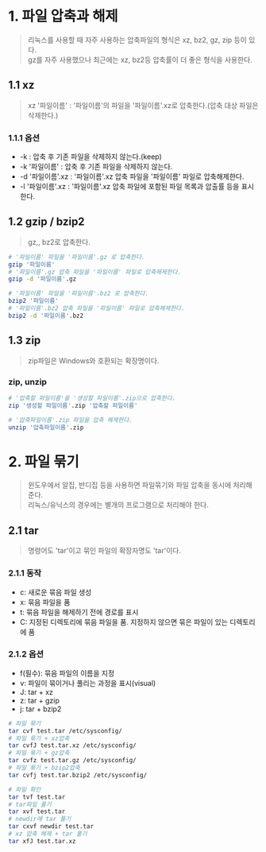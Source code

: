 # 1. 파일 압축과 해제
> 리눅스를 사용할 때 자주 사용하는 압축파일의 형식은 xz, bz2, gz, zip 등이 있다.<br/>
> gz를 자주 사용했으나 최근에는 xz, bz2등 압축률이 더 좋은 형식을 사용한다.

## 1.1 xz
> xz '파일이름' : '파일이름'의 파일을 '파일이름'.xz로 압축한다.(압축 대상 파일은 삭제한다.)

### 1.1.1 옵션
- -k : 압축 후 기존 파일을 삭제하지 않는다.(keep)
- -k '파일이름' : 압축 후 기존 파일을 삭제하지 않는다.
- -d '파일이름'.xz : '파일이름'.xz 압축 파일을 '파일이름' 파일로 압축해제한다.
- -l '파일이름'.xz : '파일이름'.xz 압축 파일에 포함된 파일 목록과 압출률 등을 표시한다.

## 1.2 gzip / bzip2
> gz,, bz2로 압축한다.

```bash
# '파일이름' 파일을 '파일이름'.gz 로 압축한다.
gzip '파일이름'
# '파일이름'.gz 압축 파일을 '파일이름' 파일로 압축해제한다.
gzip -d '파일이름'.gz

# '파일이름' 파일을 '파일이름'.bz2 로 압축한다.
bzip2 '파일이름'
# '파일이름'.bz2 압축 파일을 '파일이름' 파일로 압축해제한다.
bzip2 -d '파일이름'.bz2
```

## 1.3 zip
> zip파일은 Windows와 호환되는 확장명이다.

### zip, unzip 
```bash
# '압축할 파일이름'을 '생성할 파일이름'.zip으로 압축한다.
zip '생성할 파일이름'.zip '압축할 파일이름'

# '압축파일이름'.zip 파일을 압축 해제한다.
unzip '압축파일이름'.zip
```

# 2. 파일 묶기
> 윈도우에서 알집, 반디집 등을 사용하면 파일묶기와 파일 압축을 동시에 처리해준다. <br/>
> 리눅스/유닉스의 경우에는 별개의 프로그램으로 처리해야 한다. 

## 2.1 tar
> 명령어도 'tar'이고 묶인 파일의 확장자명도 'tar'이다.

### 2.1.1 동작
- c: 새로운 묶음 파일 생성
- x: 묶음 파일을 품
- t: 묶음 파일을 해제하기 전에 경로를 표시
- C: 지정된 디렉토리에 묶음 파일을 품. 지정하지 않으면 묶은 파일이 있는 디렉토리에 품

### 2.1.2 옵션
- f(필수): 묶음 파일의 이름을 지정
- v: 파일이 묶이거나 풀리는 과정을 표시(visual)
- J: tar + xz
- z: tar + gzip
- j: tar + bzip2

```bash
# 파일 묶기
tar cvf test.tar /etc/sysconfig/
# 파일 묶기 + xz압축
tar cvfJ test.tar.xz /etc/sysconfig/
# 파일 묶기 + gz압축
tar cvfz test.tar.gz /etc/sysconfig/
# 파일 묶기 + bzip2압축
tar cvfj test.tar.bzip2 /etc/sysconfig/

# 파일 확인
tar tvf test.tar
# tar파일 풀기
tar xvf test.tar
# newdir에 tar 풀기
tar cxvf newdir test.tar
# xz 압축 해제 + tar 풀기
tar xfJ test.tar.xz
```
